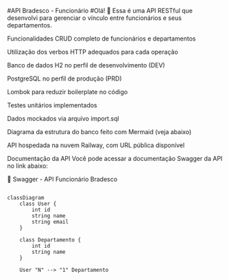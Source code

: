 #API Bradesco - Funcionário
#Olá! 👋
Essa é uma API RESTful que desenvolvi para gerenciar o vínculo entre funcionários e seus departamentos.

Funcionalidades
CRUD completo de funcionários e departamentos

Utilização dos verbos HTTP adequados para cada operação

Banco de dados H2 no perfil de desenvolvimento (DEV)

PostgreSQL no perfil de produção (PRD)

Lombok para reduzir boilerplate no código

Testes unitários implementados

Dados mockados via arquivo import.sql

Diagrama da estrutura do banco feito com Mermaid (veja abaixo)

API hospedada na nuvem Railway, com URL pública disponível

Documentação da API
Você pode acessar a documentação Swagger da API no link abaixo:

🔗 Swagger - API Funcionário Bradesco

```mermaid

classDiagram
    class User {
        int id
        string name
        string email
    }

    class Departamento {
        int id
        string name
    }

    User "N" --> "1" Departamento 

```
